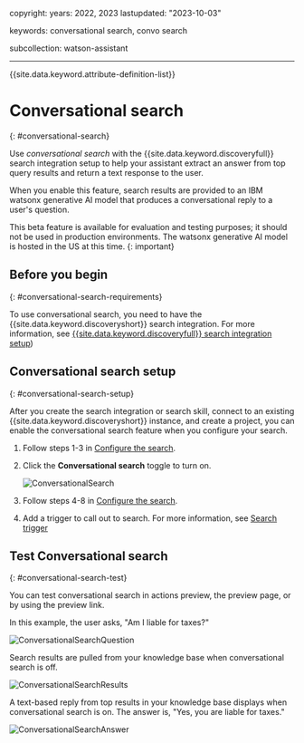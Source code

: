 copyright:
  years: 2022, 2023
lastupdated: "2023-10-03"

keywords: conversational search, convo search

subcollection: watson-assistant

---

{{site.data.keyword.attribute-definition-list}}

# Conversational search
{: #conversational-search}

Use *conversational search* with the {{site.data.keyword.discoveryfull}} search integration setup to help your assistant extract an answer from top query results and return a text response to the user.

When you enable this feature, search results are provided to an IBM watsonx generative AI model that produces a conversational reply to a user's question. 

This beta feature is available for evaluation and testing purposes; it should not be used in production environments. The watsonx generative AI model is hosted in the US at this time.
{: important}

## Before you begin
{: #conversational-search-requirements}

To use conversational search, you need to have the {{site.data.keyword.discoveryshort}} search integration. For more information, see [{{site.data.keyword.discoveryfull}} search integration setup](/docs/watson-assistant?topic=search-add))

## Conversational search setup
{: #conversational-search-setup}

After you create the search integration or search skill, connect to an existing {{site.data.keyword.discoveryshort}} instance, and create a project, you can enable the conversational search feature when you configure your search. 

1. Follow steps 1-3 in [Configure the search](https://cloud.ibm.com/docs/watson-assistant?topic=watson-assistant-search-add#search-add-configure).

1. Click the **Conversational search** toggle to turn on.

   ![ConversationalSearch](images/convo-search-toggle-on.png)

1. Follow steps 4-8 in [Configure the search](https://cloud.ibm.com/docs/watson-assistant?topic=watson-assistant-search-add#search-add-configure).

1. Add a trigger to call out to search. For more information, see [Search trigger](/docs/watson-assistant?topic=watson-assistant-search-add#search-add-trigger)

## Test Conversational search
{: #conversational-search-test}

You can test conversational search in actions preview, the preview page, or by using the preview link.

In this example, the user asks, "Am I liable for taxes?" 

   ![ConversationalSearchQuestion](images/conversational-search-question.png)

Search results are pulled from your knowledge base when conversational search is off.

   ![ConversationalSearchResults](images/convo-search-results.png)

A text-based reply from top results in your knowledge base displays when conversational search is on. The answer is, "Yes, you are liable for taxes." 

   ![ConversationalSearchAnswer](images/conversational-search-answer.png)

